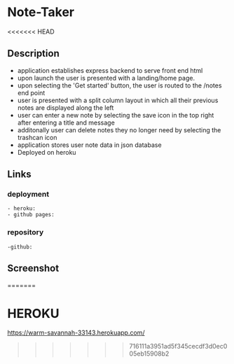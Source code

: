 # Note-Taker

<<<<<<< HEAD
## Description
 - application establishes express backend to serve front end html
 - upon launch the user is presented with a landing/home page.
 - upon selecting the 'Get started' button, the user is routed to the /notes end point
 - user is presented with a split column layout in which all their previous notes are displayed along the left
 - user can enter a new note by selecting the save icon in the top right after entering a title and message
 - additonally user can delete notes they no longer need by selecting the trashcan icon
 - application stores user note data in json database
 - Deployed on heroku

## Links
### deployment
    - heroku:
    - github pages:
### repository
    -github:

## Screenshot
=======
# HEROKU
https://warm-savannah-33143.herokuapp.com/
>>>>>>> 716111a3951ad5f345cecdf3d0ec005eb15908b2
